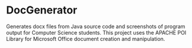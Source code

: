 # DocGenerator
Generates docx files from Java source code and screenshots of program output for Computer Science students. 
This project uses the APACHE POI Library for Microsoft Office document creation and manipulation.
